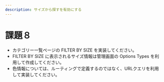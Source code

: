 ```yaml
---
description: サイズから探すを有効にする
---
```


# 課題８

* カテゴリー一覧ページの FILTER BY SIZE を実装してください。
* FILTER BY SIZE に表示されるサイズ情報は管理画面の Options Types を利用して作成してください。
* 色情報については、ルーティングで定義するのではなく、URLクエリを利用して実装してください。




